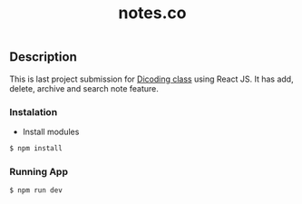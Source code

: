 <h1 align="center">notes.co</h1>

<p align="center">
  <img href="https://raw.githubusercontent.com/yat98/dicoding_react_notes%20/main/.github/image/app_ui.png" />
</p>
<h2>Description</h2>
<p>
 This is last project submission for <a href="https://www.dicoding.com/academies/403">Dicoding class</a>  using React JS. It has add, delete, archive and search note feature.
<p>

<h3>Instalation</h3>

- Install modules

```bash
$ npm install
```

<h3>Running App</h3>

```bash
$ npm run dev